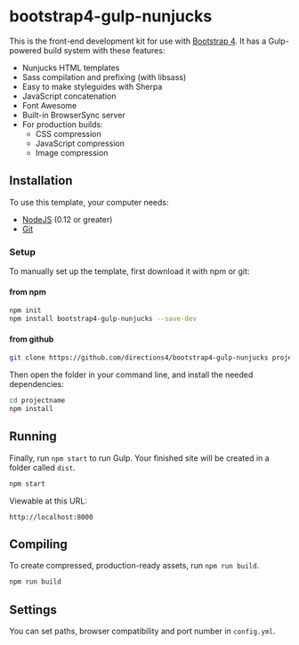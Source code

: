 # bootstrap4-gulp-nunjucks

This is the front-end development kit for use with [Bootstrap 4](http://v4-alpha.getbootstrap.com/). It has a Gulp-powered build system with these features:

- Nunjucks HTML templates
- Sass compilation and prefixing (with libsass)
- Easy to make styleguides with Sherpa
- JavaScript concatenation
- Font Awesome
- Built-in BrowserSync server
- For production builds:
  - CSS compression
  - JavaScript compression
  - Image compression

## Installation

To use this template, your computer needs:

- [NodeJS](https://nodejs.org/en/) (0.12 or greater)
- [Git](https://git-scm.com/)

### Setup

To manually set up the template, first download it with npm or git:

#### from npm
```bash
npm init
npm install bootstrap4-gulp-nunjucks --save-dev
```

#### from github
```bash
git clone https://github.com/directions4/bootstrap4-gulp-nunjucks projectname
```

Then open the folder in your command line, and install the needed dependencies:

```bash
cd projectname
npm install
```

## Running
Finally, run `npm start` to run Gulp. Your finished site will be created in a folder called `dist`.

```bash
npm start
```

Viewable at this URL:

```
http://localhost:8000
```

## Compiling

To create compressed, production-ready assets, run `npm run build`.

```bash
npm run build
```

## Settings

You can set paths, browser compatibility and port number in `config.yml`.
